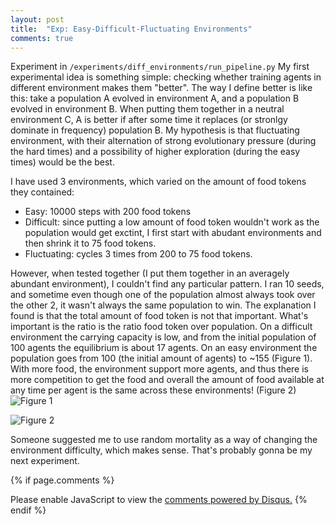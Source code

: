```yaml
---
layout: post
title:  "Exp: Easy-Difficult-Fluctuating Environments"
comments: true
---
```


Experiment in `/experiments/diff_environments/run_pipeline.py`
My first experimental idea is something simple: checking whether training agents in different environment makes them "better". The way I define better is like this: take a population A evolved in environment A, and a population B evolved in environment B. When putting them together in a neutral environment C, A is better if after some time it replaces (or stronlgy dominate in frequency) population B. My hypothesis is that fluctuating environment, with their alternation of strong evolutionary pressure (during the hard times) and a possibility of higher exploration (during the easy times) would be the best. 

I have used 3 environments, which varied on the amount of food tokens they contained:
* Easy: 10000 steps with 200 food tokens 
* Difficult: since putting a low amount of food token wouldn't work as the population would get exctint, I first start with abudant environments and then shrink it to 75 food tokens.
* Fluctuating: cycles 3 times from 200 to 75 food tokens.

However, when tested together (I put them together in an averagely abundant environment), I couldn't find any particular pattern. I ran 10 seeds, and sometime even though one of the population almost always took over the other 2, it wasn't always the same population to win. 
The explanation I found is that the total amount of food token is not that important. What's important is the ratio is the ratio food token over population. On a difficult environment the carrying capacity is low, and from the initial population of 100 agents the equilibrium is about 17 agents.  On an easy environment the population goes from 100 (the initial amount of agents) to ~155 (Figure 1). With more food, the environment support more agents, and thus there is more competition to get the food and overall the amount of food available at any time per agent is the same across these environments! (Figure 2)
![Figure 1](/assets/experiments/diff_environments/num_agents.png)

![Figure 2](/assets/experiments/diff_environments/agents_over_food.png)

Someone suggested me to use random mortality as a way of changing the environment difficulty, which makes sense. That's probably gonna be my next experiment.


{% if page.comments %}
<div id="disqus_thread"></div>
<script>
    /**
    *  RECOMMENDED CONFIGURATION VARIABLES: EDIT AND UNCOMMENT THE SECTION BELOW TO INSERT DYNAMIC VALUES FROM YOUR PLATFORM OR CMS.
    *  LEARN WHY DEFINING THESE VARIABLES IS IMPORTANT: https://disqus.com/admin/universalcode/#configuration-variables    */
    /*
    var disqus_config = function () {
    this.page.url = PAGE_URL;  // Replace PAGE_URL with your page's canonical URL variable
    this.page.identifier = PAGE_IDENTIFIER; // Replace PAGE_IDENTIFIER with your page's unique identifier variable
    };
    */
    (function() { // DON'T EDIT BELOW THIS LINE
    var d = document, s = d.createElement('script');
    s.src = 'https://https-valeriob88-github-io-evoagent.disqus.com/embed.js';
    s.setAttribute('data-timestamp', +new Date());
    (d.head || d.body).appendChild(s);
    })();
</script>
<noscript>Please enable JavaScript to view the <a href="https://disqus.com/?ref_noscript">comments powered by Disqus.</a></noscript>
{% endif %}
